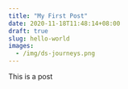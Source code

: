 ```yaml
---
title: "My First Post"
date: 2020-11-18T11:48:14+08:00
draft: true
slug: hello-world
images: 
  - /img/ds-journeys.png
---
```


This is a post
